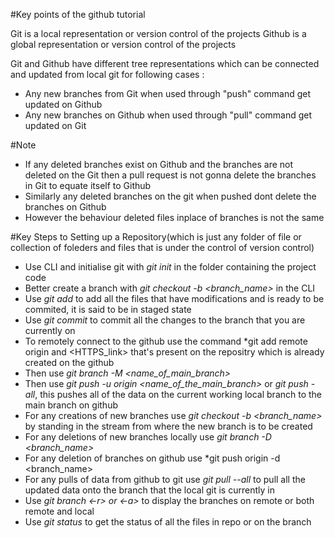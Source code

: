 #Key points of the github tutorial

Git is a local representation or version control of the projects
Github is a global representation or version control of the projects

Git and Github have different tree representations which can be connected and updated from local git for following cases :

* Any new branches from Git when used through "push" command get updated on Github
* Any new branches on Github when used through "pull" command get updated on Git

#Note
* If any deleted branches exist on Github and the branches are not deleted on the Git then a pull request is not gonna delete the branches in Git to equate itself to Github
* Similarly any deleted branches on the git when pushed dont delete the branches on Github
* However the behaviour deleted files inplace of branches is not the same

#Key Steps to Setting up a Repository(which is just any folder of file or collection of foleders and files that is under the control of version control)

* Use CLI and initialise git with *git init* in the folder containing the project code
* Better create a branch with *git checkout -b <branch_name>* in the CLI
* Use *git add <filename>* to add all the files that have modifications and is ready to be commited, it is said to be in staged state
* Use *git commit* to commit all the changes to the branch that you are currently on
* To remotely connect to the github use the command *git add remote origin and <HTTPS_link> that's present on the repositry which is already created on the github
* Then use *git branch -M <name_of_main_branch>*
* Then use *git push -u origin <name_of_the_main_branch>* or *git push -all*, this pushes all of the data on the current working local branch to the main branch on github
* For any creations of new branches use *git checkout -b <branch_name>* by standing in the stream from where the new branch is to be created
* For any deletions of new branches locally use *git branch -D <branch_name>*
* For any deletion of branches on github use *git push origin -d <branch_name>
* For any pulls of data from github to git use *git pull --all* to pull all the updated data onto the branch that the local git is currently in
* Use *git branch <-r> or <-a>* to display the branches on remote or both remote and local
* Use *git status* to get the status of all the files in repo or on the branch 


